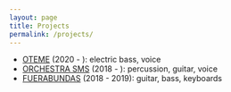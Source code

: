 ```yaml
---
layout: page
title: Projects
permalink: /projects/
---
```


- [OTEME](http://oteme.com/) (2020 - ): electric bass, voice
- [ORCHESTRA SMS](http://stefanogiannotti.com/it/ensemble/orchestra-sms/) (2018 - ): percussion, guitar, voice
- [FUERABUNDAS](https://fuerabundas.bandcamp.com/) (2018 - 2019): guitar, bass, keyboards